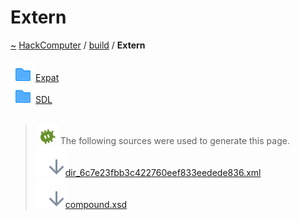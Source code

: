<a id="extern"></a>
<h1>Extern</h1>
<a id="dir_6c7e23fbb3c422760eef833eedede836"></a>
<a href="https://github.com/CharlesCarley/HackComputer#~">~</a>
<a href="index.md#index">HackComputer</a>
<span class="inline-text">/</span>
<a href="dir_4fef79e7177ba769987a8da36c892c5f.md#build">build</a>
<span class="inline-text">/</span>
<span class="bold-text"><b>Extern</b></span>
<br/>
<br/>
<div class="icon-link">
<img src="../images/folder.svg"/><a href="dir_23362c068537fccb24cd4ecf1f7b11d8.md#expat">Expat</a>
</div>
<div class="icon-link">
<img src="../images/folder.svg"/><a href="dir_f847e1e94d7adb351d96d778845f9b8a.md#sdl">SDL</a>
</div>
<br/>
<blockquote>
<img src="../images/debug.svg"/><span class="inline-text">The following sources were used to generate this page.</span>
<br/>
<span class="icon-list-item"><a href="../xml/dir_6c7e23fbb3c422760eef833eedede836.xml#L1" class="icon-list-item"><img src="../images/lookInside.svg" class="icon-list-item"/><span class="icon-list-item">dir_6c7e23fbb3c422760eef833eedede836.xml</span>
</a>
</span>
<br/>
<span class="icon-list-item"><a href="../xml/compound.xsd#L1" class="icon-list-item"><img src="../images/lookInside.svg" class="icon-list-item"/><span class="icon-list-item">compound.xsd</span>
</a>
</span>
</blockquote>
</div>
</div>
</body>
</html>
